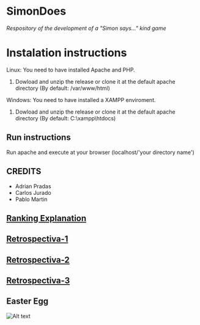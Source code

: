 # SimonDoes
*Respository of the development of a "Simon says..." kind game*

# Instalation instructions
Linux: You need to have installed Apache and PHP.
  1. Dowload and unzip the release or clone it at the default apache directory (By default: /var/www/html)
  
Windows: You need to have installed a XAMPP enviroment.
  1. Dowload and unzip the release or clone it at the default apache directory (By default: C:\xampp\htdocs)

## Run instructions
Run apache and execute at your browser (localhost/'your directory name')

## CREDITS
 - Adrian Pradas
 - Carlos Jurado
 - Pablo Martin

## [Ranking Explanation](https://github.com/PMartinOnTheCloud/SimonDoes/wiki/Ranking-Explanation)
## [Retrospectiva-1](https://github.com/PMartinOnTheCloud/SimonDoes/wiki/Restrospective-Sprint-1)
## [Retrospectiva-2](https://github.com/PMartinOnTheCloud/SimonDoes/wiki/Restrospective-Sprint-2)
## [Retrospectiva-3](https://github.com/PMartinOnTheCloud/SimonDoes/wiki/Restrospective-Sprint-3)

## Easter Egg

![Alt text](/../production/Images/git.png?raw=true "Optional Title")
